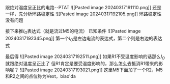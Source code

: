 跟绝对温度呈正比的电路--PTAT
![[Pasted image 20240317191110.png]]
还是一样，先分析环路稳定性
![[Pasted image 20240317192105.png]]
环路稳定性没有问题


接下来推$I_{O}$表达式（就是流过M5的电流）
已知条件
![[Pasted image 20240317192345.png]]
第一个$I_{O}$是左边电流的表达式，第二个则是右边的表达式

最后得
![[Pasted image 20240317192511.png]]
如果R1不受温度影响的话那么$I_{O}$就跟绝对温度呈正比了
但R1肯定是要受温度影响的，那么怎么去抵消R1带来的影响呢？
![[Pasted image 20240317193021.png]]
这里M5下面加了一个R2，M5和R2之间的点位称为Vext，biao'da
